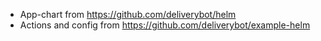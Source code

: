 * App-chart from https://github.com/deliverybot/helm
* Actions and config from https://github.com/deliverybot/example-helm

